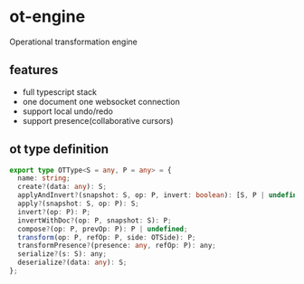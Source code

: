 # ot-engine

Operational transformation engine

## features

- full typescript stack
- one document one websocket connection
- support local undo/redo
- support presence(collaborative cursors)

## ot type definition

```ts
export type OTType<S = any, P = any> = {
  name: string;
  create?(data: any): S;
  applyAndInvert?(snapshot: S, op: P, invert: boolean): [S, P | undefined];
  apply?(snapshot: S, op: P): S;
  invert?(op: P): P;
  invertWithDoc?(op: P, snapshot: S): P;
  compose?(op: P, prevOp: P): P | undefined;
  transform(op: P, refOp: P, side: OTSide): P;
  transformPresence?(presence: any, refOp: P): any;
  serialize?(s: S): any;
  deserialize?(data: any): S;
};
```